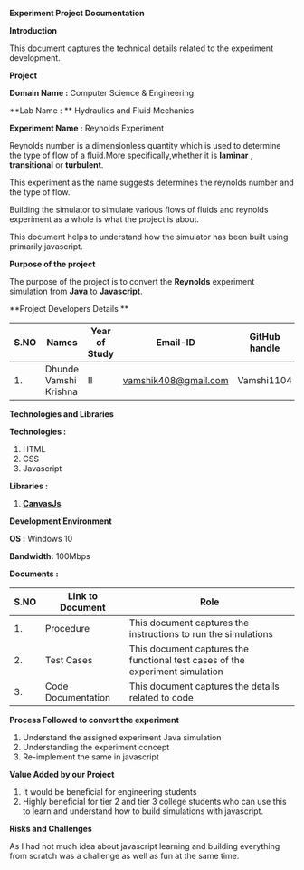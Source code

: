 **Experiment Project Documentation**

**Introduction**

This  document captures the technical details related to the experiment development.

**Project**

**Domain Name :** Computer Science &amp; Engineering

**Lab Name :  ** Hydraulics and Fluid Mechanics

**Experiment Name :** Reynolds Experiment

Reynolds number is a dimensionless quantity which is used to determine the type of flow of a     fluid.More specifically,whether it is **laminar** , **transitional** or **turbulent**.

This experiment as the name suggests determines the reynolds number and the type of flow.

Building the simulator to simulate various flows of fluids and reynolds experiment as a whole is what the project is about.

This document helps to understand how the simulator has been built using primarily javascript.



**Purpose of the project**

The purpose of the project is to convert the **Reynolds** experiment simulation from **Java** to **Javascript**.





**Project Developers Details  **

| **S.NO** | **Names** | **Year of Study** | **Email-ID** | **GitHub handle** |
| --- | --- | --- | --- | --- |
| 1. | Dhunde Vamshi Krishna | II | vamshik408@gmail.com | Vamshi1104 |

**Technologies and Libraries**

**Technologies :**

1. HTML
2. CSS
3. Javascript

**Libraries :**

1. [**CanvasJs**](https://canvasjs.com/)

**Development Environment**

**OS :** Windows 10

**Bandwidth:** 100Mbps

**Documents :**

| **S.NO** | **Link to Document** | **Role** |
| --- | --- | --- |
| 1. | Procedure | This document captures the instructions to run the simulations |
| 2. | Test Cases | This document captures the functional test cases of the experiment simulation |
| 3. | Code Documentation | This document captures the  details related to code |





**Process Followed to convert the experiment**

1. Understand the assigned experiment Java simulation
2. Understanding the experiment concept
3. Re-implement the same in javascript

**Value Added by our Project**

1. It would be beneficial for engineering students
2. Highly beneficial for tier 2 and tier 3 college students who can use this to learn and understand how to build simulations with javascript.

**Risks and Challenges**

As I had not much idea about javascript learning and building everything from scratch was a challenge as well as fun at the same time.
